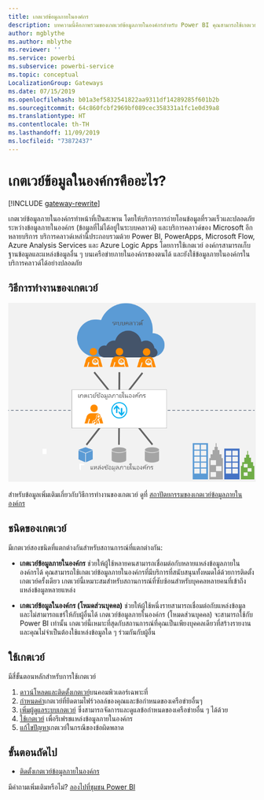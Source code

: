 ```yaml
---
title: เกตเวย์ข้อมูลภายในองค์กร
description: บทความนี้คือภาพรวมของเกตเวย์ข้อมูลภายในองค์กรสำหรับ Power BI คุณสามารถใช้เกตเวย์นี้เพื่อทำงานกับแหล่งข้อมูล DirectQuery คุณยังสามารถใช้เกตเวย์นี้เพื่อรีเฟรชชุดข้อมูลบนระบบคลาวด์กับข้อมูลภายในองค์กร
author: mgblythe
ms.author: mblythe
ms.reviewer: ''
ms.service: powerbi
ms.subservice: powerbi-service
ms.topic: conceptual
LocalizationGroup: Gateways
ms.date: 07/15/2019
ms.openlocfilehash: b01a3ef5832541822aa9311df14289285f601b2b
ms.sourcegitcommit: 64c860fcbf2969bf089cec358331a1fc1e0d39a8
ms.translationtype: HT
ms.contentlocale: th-TH
ms.lasthandoff: 11/09/2019
ms.locfileid: "73872437"
---
```

# <a name="what-is-an-on-premises-data-gateway"></a>เกตเวย์ข้อมูลในองค์กรคืออะไร?

[!INCLUDE [gateway-rewrite](includes/gateway-rewrite.md)]

เกตเวย์ข้อมูลภายในองค์กรทำหน้าที่เป็นสะพาน โดยให้บริการการถ่ายโอนข้อมูลที่รวดเร็วและปลอดภัยระหว่างข้อมูลภายในองค์กร (ข้อมูลที่ไม่ได้อยู่ในระบบคลาวด์) และบริการคลาวด์ของ Microsoft อีกหลายบริการ บริการคลาวด์เหล่านี้ประกอบรวมด้วย Power BI, PowerApps, Microsoft Flow, Azure Analysis Services และ Azure Logic Apps โดยการใช้เกตเวย์ องค์กรสามารถเก็บฐานข้อมูลและแหล่งข้อมูลอื่น ๆ บนเครือข่ายภายในองค์กรของตนได้ และยังใช้ข้อมูลภายในองค์กรในบริการคลาวด์ได้อย่างปลอดภัย

## <a name="how-the-gateway-works"></a>วิธีการทำงานของเกตเวย์

![ภาพรวมของเกตเวย์](media/service-gateway-onprem/on-premises-data-gateway.png)

สำหรับข้อมูลเพิ่มเติมเกี่ยวกับวิธีการทำงานของเกตเวย์ ดูที่ [สถาปัตยกรรมของเกตเวย์ข้อมูลภายในองค์กร](/data-integration/gateway/service-gateway-onprem-indepth)

## <a name="types-of-gateways"></a>ชนิดของเกตเวย์

มีเกตเวย์สองชนิดที่แตกต่างกันสำหรับสถานการณ์ที่แตกต่างกัน:

* **เกตเวย์ข้อมูลภายในองค์กร** ช่วยให้ผู้ใช้หลายคนสามารถเชื่อมต่อกับหลายแหล่งข้อมูลภายในองค์กรได้ คุณสามารถใช้เกตเวย์ข้อมูลภายในองค์กรที่มีบริการที่สนับสนุนทั้งหมดได้ด้วยการติดตั้งเกตเวย์ครั้งเดียว เกตเวย์นี้เหมาะสมสำหรับสถานการณ์ที่ซับซ้อนสำหรับบุคคลหลายคนที่เข้าถึงแหล่งข้อมูลหลายแหล่ง

* **เกตเวย์ข้อมูลในองค์กร (โหมดส่วนบุคคล)** ช่วยให้ผู้ใช้หนึ่งรายสามารถเชื่อมต่อกับแหล่งข้อมูล และไม่สามารถแชร์ให้กับผู้อื่นได้ เกตเวย์ข้อมูลภายในองค์กร (โหมดส่วนบุคคล) จะสามารถใช้กับ Power BI เท่านั้น เกตเวย์นี้เหมาะที่สุดกับสถานการณ์ที่คุณเป็นเพียงบุคคลเดียวที่สร้างรายงาน และคุณไม่จำเป็นต้องใช้แหล่งข้อมูลใด ๆ ร่วมกันกับผู้อื่น

## <a name="use-a-gateway"></a>ใช้เกตเวย์

มีสี่ขั้นตอนหลักสำหรับการใช้เกตเวย์

1. [ดาวน์โหลดและติดตั้งเกตเวย์](/data-integration/gateway/service-gateway-install)บนคอมพิวเตอร์เฉพาะที่
1. [กำหนดค่า](/data-integration/gateway/service-gateway-app)เกตเวย์ที่ยึดตามไฟร์วอลล์ของคุณและข้อกำหนดของเครือข่ายอื่นๆ
1. [เพิ่มผู้ดูแลระบบเกตเวย์](/data-integration/gateway/service-gateway-manage) ซึ่งสามารถจัดการและดูแลข้อกำหนดของเครือข่ายอื่น ๆ ได้ด้วย
1. [ใช้เกตเวย์](service-gateway-sql-tutorial.md) เพื่อรีเฟรชแหล่งข้อมูลภายในองค์กร
1. [แก้ไขปัญหา](service-gateway-onprem-tshoot.md)เกตเวย์ในกรณีของข้อผิดพลาด

## <a name="next-steps"></a>ขั้นตอนถัดไป

* [ติดตั้งเกตเวย์ข้อมูลภายในองค์กร](/data-integration/gateway/service-gateway-install)

มีคำถามเพิ่มเติมหรือไม่? [ลองไปที่ชุมชน Power BI](https://community.powerbi.com/)
